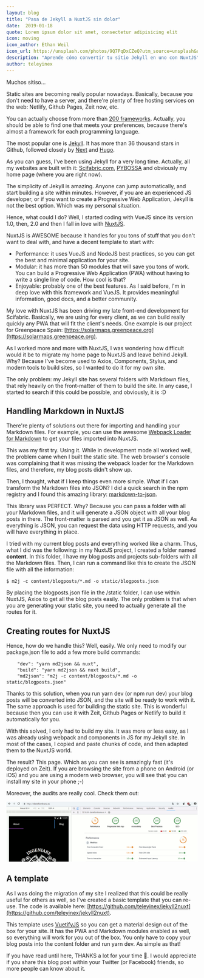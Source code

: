 ```yaml
---
layout: blog
title: "Pasa de Jekyll a NuxtJS sin dolor"
date:  2019-01-18 
quote: Lorem ipsum dolor sit amet, consectetur adipisicing elit
icon: moving
icon_author: Ethan Weil
icon_url: https://unsplash.com/photos/9Q7PqDxCZeQ?utm_source=unsplash&utm_medium=referral&utm_content=creditCopyText
description: "Aprende cómo convertir tu sitio Jekyll en uno con NuxtJS"
author: teleyinex
---
```


Muchos sitiso...

Static sites are becoming really popular nowadays. Basically, because you don't need to have a server, and there're plenty of free hosting services on the web: Netlify, Github Pages, Zeit now, etc.

You can actually choose from more than [200 frameworks](https://www.staticgen.com/). Actually, you should be able to find one that meets your preferences, because there's almost a framework for each programming language.

The most popular one is [Jekyll](https://www.staticgen.com/jekyll). It has more than 36 thousand stars in Github, followed closely by [Next](https://www.staticgen.com/next) and [Hugo](https://www.staticgen.com/hugo).

As you can guess, I've been using Jekyll for a very long time. Actually, all my websites are built with it: [Scifabric.com](https://scifabric.com), [PYBOSSA](https://pybossa.com) and obviously my home page (where you are right now).

The simplicity of Jekyll is amazing. Anyone can jump automatically, and start building a site within minutes. However, if you are an experienced JS developer, or if you want to create a Progressive Web Application, Jekyll is not the best option. Which was my personal situation.

Hence, what could I do? Well, I started coding with VueJS since its version 1.0, then, 2.0 and then I fall in love with [NuxtJS](https://nuxtjs.org/). 

NuxtJS is AWESOME because it handles for you tons of stuff that you don't want to deal with, and have a decent template to start with:

* Performance: it uses VueJS and NodeJS best practices, so you can get the best and minimal application for your site.
* Modular: it has more than 50 modules that will save you tons of work. You can build a Progressive Web Application (PWA) without having to write a single line of code. How cool is that?
* Enjoyable: probably one of the best features. As I said before, I'm in deep love with this framework and VueJS. It provides meaningful information, good docs, and a better community.

My love with NuxtJS has been driving my late front-end development for Scifabric. Basically, we are using for every client, as we can build really quickly any PWA that will fit the client's needs. One example is our project for Greenpeace Spain: [https://solarmaps.greenpeace.org](https://solarmaps.greenpeace.org).

As I worked more and more with NuxtJS, I was wondering how difficult would it be to migrate my home page to NuxtJS and leave behind Jekyll. Why? Because I've become used to Axios, Components, Stylus, and modern tools to build sites, so I wanted to do it for my own site.

The only problem: my Jekyll site has several folders with Markdown files, that rely heavily on the front-matter of them to build the site. In any case, I started to search if this could be possible, and obviously, it is :D

## Handling Markdown in NuxtJS
There're plenty of solutions out there for importing and handling your Markdown files. For example, you can use the awesome [Webpack Loader for Markdown](https://www.npmjs.com/package/frontmatter-markdown-loader) to get your files imported into NuxtJS.

This was my first try. Using it. While in development mode all worked well, the problem came when I built the static site. The web browser's console was complaining that it was missing the webpack loader for the Markdown files, and therefore, my blog posts didn't show up.

Then, I thought, what if I keep things even more simple. What if I can transform the Markdown files into JSON? I did a quick search in the npm registry and I found this amazing library: [markdown-to-json](https://www.npmjs.com/package/markdown-to-json).

This library was PERFECT. Why? Because you can pass a folder with all your Markdown files, and it will generate a JSON object with all your blog posts in there. The front-matter is parsed and you get it as JSON as well. As everything is JSON, you can request the data using HTTP requests, and you will have everything in place. 

I tried with my current blog posts and everything worked like a charm. Thus, what I did was the following: in my NuxtJS project, I created a folder named **content**. In this folder, I have my blog posts and projects sub-folders with all the Markdown files. Then, I can run a command like this to create the JSON file with all the information:

```
$ m2j -c content/blogposts/*.md -o static/blogposts.json
```
By placing the blogposts.json file in the /static folder, I can use within NuxtJS, Axios to get all the blog posts easily. The only problem is that when you are generating your static site, you need to actually generate all the routes for it. 

## Creating routes for NuxtJS
Hence, how do we handle this? Well, easily. We only need to modify our package.json file to add a few more build commands:

```
    "dev": "yarn md2json && nuxt",
    "build": "yarn md2json && nuxt build",
    "md2json": "m2j -c content/blogposts/*.md -o static/blogposts.json"

```
Thanks to this solution, when you run yarn dev (or npm run dev) your blog posts will be converted into JSON, and the site will be ready to work with it. The same approach is used for building the static site. This is wonderful because then you can use it with Zeit, Github Pages or Netlify to build it automatically for you.

With this solved, I only had to build my site. It was more or less easy, as I was already using webpack and components in JS for my Jekyll site. In most of the cases, I copied and paste chunks of code, and then adapted them to the NuxtJS world.

The result? This page. Which as you can see is amazingly fast (it's deployed on Zeit). If you are browsing the site from a phone on Android (or iOS) and you are using a modern web browser, you will see that you can install my site in your phone ;-)

Moreover, the audits are really cool. Check them out:

![Audits from Google](/assets/img/blog/audits-daniel.png)

## A template
As I was doing the migration of my site I realized that this could be really useful for others as well, so I've created a basic template that you can re-use. The code is available here: [https://github.com/teleyinex/jekyll2nuxt](https://github.com/teleyinex/jekyll2nuxt).

This template uses [VuetifyJS](http://vuetifyjs.com/) so you can get a material design out of the box for your site. It has the PWA and Markdown modules enabled as well, so everything will work for you out of the box. You only have to copy your blog posts into the content folder and run yarn dev. As simple as that!

If you have read until here, THANKS a lot for your time :raised_hands:. I would appreciate if you share this blog post within your Twitter (or Facebook) friends, so more people can know about it. 
